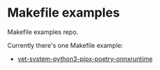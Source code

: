 # Makefile examples

Makefile examples repo. 

Currently there's one Makefile example:

* [vet-system-python3-pipx-poetry-onnxruntime](vet-system-python3-pipx-poetry-onnxruntime)
